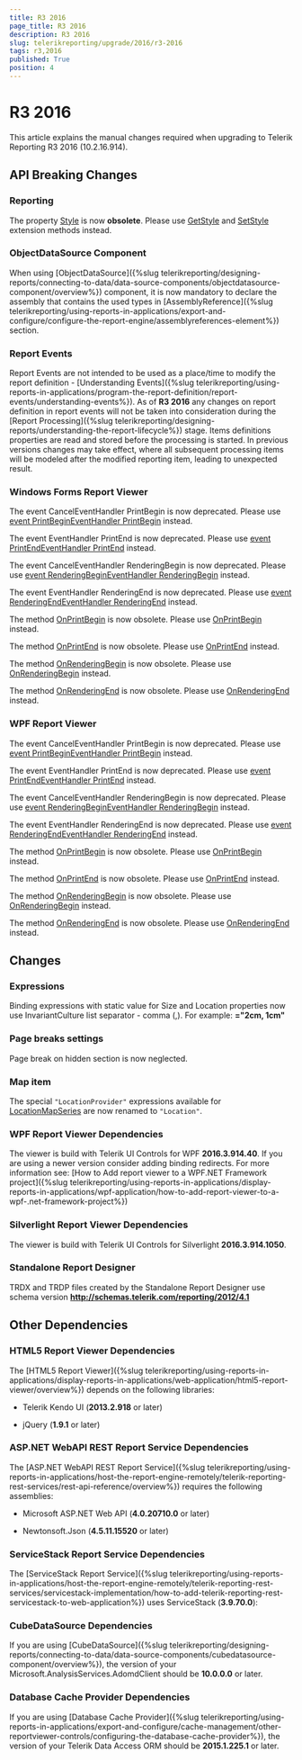 ```yaml
---
title: R3 2016
page_title: R3 2016 
description: R3 2016
slug: telerikreporting/upgrade/2016/r3-2016
tags: r3,2016
published: True
position: 4
---
```


# R3 2016



This article explains the manual changes required when upgrading to Telerik Reporting R3 2016 (10.2.16.914).

## API Breaking Changes

### Reporting

The property  [Style](/reporting/api/Telerik.Reporting.Drawing.Font#Telerik_Reporting_Drawing_Font_Style)  is now __obsolete__.               Please use                [GetStyle](/reporting/api/Telerik.Reporting.Drawing.Font#Telerik_Reporting_Drawing_Font_GetStyle)  and                [SetStyle](/reporting/api/Telerik.Reporting.Drawing.Font#Telerik_Reporting_Drawing_Font_SetStyle)  extension methods instead.             

### ObjectDataSource Component

When using [ObjectDataSource]({%slug telerikreporting/designing-reports/connecting-to-data/data-source-components/objectdatasource-component/overview%}) component,               it is now mandatory to declare the assembly that contains the used types in               [AssemblyReference]({%slug telerikreporting/using-reports-in-applications/export-and-configure/configure-the-report-engine/assemblyreferences-element%}) section.             

### Report Events

Report Events are not intended to be used as a place/time to modify the report definition - [Understanding Events]({%slug telerikreporting/using-reports-in-applications/program-the-report-definition/report-events/understanding-events%}).               As of __R3 2016__ any changes on report definition               in report events will not be taken into consideration during the [Report Processing]({%slug telerikreporting/designing-reports/understanding-the-report-lifecycle%}) stage.               Items definitions properties are read and stored before the processing is started.               In previous versions changes may take effect, where all subsequent processing items will be modeled after the modified reporting item, leading to unexpected result.             

### Windows Forms Report Viewer

The event CancelEventHandler PrintBegin is now deprecated. Please use                [event PrintBeginEventHandler PrintBegin](/reporting/api/Telerik.ReportViewer.WinForms.ReportViewer#Telerik_ReportViewer_WinForms_ReportViewer_PrintBegin)                instead.             

The event EventHandler PrintEnd is now deprecated. Please use                [event PrintEndEventHandler PrintEnd](/reporting/api/Telerik.ReportViewer.WinForms.ReportViewer#Telerik_ReportViewer_WinForms_ReportViewer_PrintEnd)                instead.             

The event CancelEventHandler RenderingBegin               is now deprecated. Please use                [event RenderingBeginEventHandler RenderingBegin](/reporting/api/Telerik.ReportViewer.WinForms.ReportViewer#Telerik_ReportViewer_WinForms_ReportViewer_RenderingBegin)                instead.             

The event EventHandler RenderingEnd is now deprecated. Please use                [event RenderingEndEventHandler RenderingEnd](/reporting/api/Telerik.ReportViewer.WinForms.ReportViewer#Telerik_ReportViewer_WinForms_ReportViewer_RenderingEnd)                instead.             

The method                [OnPrintBegin](/reporting/api/Telerik.ReportViewer.WinForms.ReportViewer#Telerik_ReportViewer_WinForms_ReportViewer_OnPrintBegin_System_ComponentModel_CancelEventArgs_)                is now obsolete. Please use                [OnPrintBegin](/reporting/api/Telerik.ReportViewer.WinForms.ReportViewer#Telerik_ReportViewer_WinForms_ReportViewer_OnPrintBegin_Telerik_ReportViewer_Common_PrintBeginEventArgs_)                instead.             

The method                [OnPrintEnd](/reporting/api/Telerik.ReportViewer.WinForms.ReportViewer#Telerik_ReportViewer_WinForms_ReportViewer_OnPrintEnd_System_EventArgs_)                is now obsolete. Please use                [OnPrintEnd](/reporting/api/Telerik.ReportViewer.WinForms.ReportViewer#Telerik_ReportViewer_WinForms_ReportViewer_OnPrintEnd_Telerik_ReportViewer_Common_PrintEndEventArgs_)                instead.             

The method                [OnRenderingBegin](/reporting/api/Telerik.ReportViewer.WinForms.ReportViewer#Telerik_ReportViewer_WinForms_ReportViewer_OnRenderingBegin_System_ComponentModel_CancelEventArgs_)                is now obsolete. Please use                [OnRenderingBegin](/reporting/api/Telerik.ReportViewer.WinForms.ReportViewer#Telerik_ReportViewer_WinForms_ReportViewer_OnRenderingBegin_Telerik_ReportViewer_Common_RenderingBeginEventArgs_)                instead.             

The method                [OnRenderingEnd](/reporting/api/Telerik.ReportViewer.WinForms.ReportViewer#Telerik_ReportViewer_WinForms_ReportViewer_OnRenderingEnd_System_EventArgs_)                is now obsolete. Please use                [OnRenderingEnd](/reporting/api/Telerik.ReportViewer.WinForms.ReportViewer#Telerik_ReportViewer_WinForms_ReportViewer_OnRenderingEnd_Telerik_ReportViewer_Common_RenderingEndEventArgs_)                instead.             

### WPF Report Viewer

The event CancelEventHandler PrintBegin is now deprecated. Please use                [event PrintBeginEventHandler PrintBegin](/reporting/api/Telerik.ReportViewer.Wpf.ReportViewer#Telerik_ReportViewer_Wpf_ReportViewer_PrintBegin)                instead.             

The event EventHandler PrintEnd is now deprecated. Please use                [event PrintEndEventHandler PrintEnd](/reporting/api/Telerik.ReportViewer.Wpf.ReportViewer#Telerik_ReportViewer_Wpf_ReportViewer_PrintEnd)                instead.             

The event CancelEventHandler RenderingBegin               is now deprecated. Please use                [event RenderingBeginEventHandler RenderingBegin](/reporting/api/Telerik.ReportViewer.Wpf.ReportViewer#Telerik_ReportViewer_Wpf_ReportViewer_RenderingBegin)                instead.             

The event EventHandler RenderingEnd is now deprecated. Please use                [event RenderingEndEventHandler RenderingEnd](/reporting/api/Telerik.ReportViewer.Wpf.ReportViewer#Telerik_ReportViewer_Wpf_ReportViewer_RenderingEnd)                instead.             

The method                [OnPrintBegin](/reporting/api/Telerik.ReportViewer.Wpf.ReportViewer#Telerik_ReportViewer_Wpf_ReportViewer_OnPrintBegin_System_ComponentModel_CancelEventArgs_)                is now obsolete. Please use                [OnPrintBegin](/reporting/api/Telerik.ReportViewer.Wpf.ReportViewer#Telerik_ReportViewer_Wpf_ReportViewer_OnPrintBegin_Telerik_ReportViewer_Common_PrintBeginEventArgs_)                instead.             

The method                [OnPrintEnd](/reporting/api/Telerik.ReportViewer.Wpf.ReportViewer#Telerik_ReportViewer_Wpf_ReportViewer_OnPrintEnd_System_EventArgs_)                is now obsolete. Please use                [OnPrintEnd](/reporting/api/Telerik.ReportViewer.Wpf.ReportViewer#Telerik_ReportViewer_Wpf_ReportViewer_OnPrintEnd_Telerik_ReportViewer_Common_PrintEndEventArgs_)                instead.             

The method                [OnRenderingBegin](/reporting/api/Telerik.ReportViewer.Wpf.ReportViewer#Telerik_ReportViewer_Wpf_ReportViewer_OnRenderingBegin_System_ComponentModel_CancelEventArgs_)                is now obsolete. Please use                [OnRenderingBegin](/reporting/api/Telerik.ReportViewer.Wpf.ReportViewer#Telerik_ReportViewer_Wpf_ReportViewer_OnRenderingBegin_Telerik_ReportViewer_Common_RenderingBeginEventArgs_)                instead.             

The method                [OnRenderingEnd](/reporting/api/Telerik.ReportViewer.Wpf.ReportViewer#Telerik_ReportViewer_Wpf_ReportViewer_OnRenderingEnd_System_EventArgs_)                is now obsolete. Please use                [OnRenderingEnd](/reporting/api/Telerik.ReportViewer.Wpf.ReportViewer#Telerik_ReportViewer_Wpf_ReportViewer_OnRenderingEnd_Telerik_ReportViewer_Common_RenderingEndEventArgs_)                instead.             

## Changes

### Expressions

Binding expressions with static value for Size and Location properties               now use InvariantCulture list separator - comma (,). For example: __="2cm, 1cm"__ 

### Page breaks settings

Page break on hidden section is now neglected.             

### Map item

The special `"LocationProvider"` expressions available for                [LocationMapSeries](/reporting/api/Telerik.Reporting.LocationMapSeries)  are now renamed to               `"Location"`.             

### WPF Report Viewer Dependencies

The viewer is build with Telerik UI Controls for WPF __2016.3.914.40__. If you are using a newer version consider adding binding redirects. For more information see:               [How to Add report viewer to a WPF.NET Framework project]({%slug telerikreporting/using-reports-in-applications/display-reports-in-applications/wpf-application/how-to-add-report-viewer-to-a-wpf-.net-framework-project%})

### Silverlight Report Viewer Dependencies

The viewer is build with Telerik UI Controls for Silverlight __2016.3.914.1050__.             

### Standalone Report Designer

TRDX and TRDP files created by the Standalone Report Designer use schema version __http://schemas.telerik.com/reporting/2012/4.1__ 

## Other Dependencies

### HTML5 Report Viewer Dependencies

The [HTML5 Report Viewer]({%slug telerikreporting/using-reports-in-applications/display-reports-in-applications/web-application/html5-report-viewer/overview%}) depends on the following libraries:             

* Telerik Kendo UI (__2013.2.918__ or later)                 

* jQuery (__1.9.1__ or later)                 

### ASP.NET WebAPI REST Report Service Dependencies

The [ASP.NET WebAPI REST Report Service]({%slug telerikreporting/using-reports-in-applications/host-the-report-engine-remotely/telerik-reporting-rest-services/rest-api-reference/overview%}) requires the following assemblies:             

* Microsoft ASP.NET Web API (__4.0.20710.0__ or later)                 

* Newtonsoft.Json (__4.5.11.15520__ or later)                 

### ServiceStack Report Service Dependencies

The [ServiceStack Report Service]({%slug telerikreporting/using-reports-in-applications/host-the-report-engine-remotely/telerik-reporting-rest-services/servicestack-implementation/how-to-add-telerik-reporting-rest-servicestack-to-web-application%}) uses               ServiceStack (__3.9.70.0__):             

### CubeDataSource Dependencies

If you are using [CubeDataSource]({%slug telerikreporting/designing-reports/connecting-to-data/data-source-components/cubedatasource-component/overview%}), the version of your               Microsoft.AnalysisServices.AdomdClient should be __10.0.0.0__ or later.             

### Database Cache Provider Dependencies

If you are using [Database Cache Provider]({%slug telerikreporting/using-reports-in-applications/export-and-configure/cache-management/other-reportviewer-controls/configuring-the-database-cache-provider%}), the version of your               Telerik Data Access ORM should be __2015.1.225.1__ or later.             



